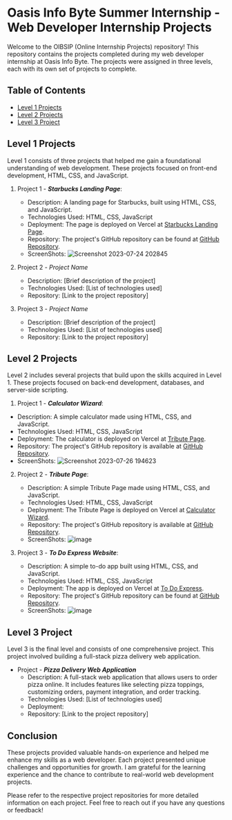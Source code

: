 # Oasis Info Byte Summer Internship - Web Developer Internship Projects

Welcome to the OIBSIP (Online Internship Projects) repository! This repository contains the projects completed during my web developer internship at Oasis Info Byte. The projects were assigned in three levels, each with its own set of projects to complete.

## Table of Contents

- [Level 1 Projects](#level-1-projects)
- [Level 2 Projects](#level-2-projects)
- [Level 3 Project](#level-3-project)

## Level 1 Projects

Level 1 consists of three projects that helped me gain a foundational understanding of web development. These projects focused on front-end development, HTML, CSS, and JavaScript.

1. Project 1 - ***Starbucks Landing Page***:
   

   - Description: A landing page for Starbucks, built using HTML, CSS, and JavaScript.
   - Technologies Used: HTML, CSS, JavaScript
   - Deployment: The page is deployed on Vercel at [Starbucks Landing Page](https://starbucks-landing-page-alok-2002.vercel.app).
   - Repository: The project's GitHub repository can be found at [GitHub Repository](https://github.com/Alok-2002/OIBSIP/tree/main/Starbucks_Landing_Page).
   - ScreenShots: ![Screenshot 2023-07-24 202845](https://github.com/Alok-2002/OIBSIP/assets/93814546/f37b638b-44d8-4251-842c-cab7b72970f9)

2. Project 2 - *Project Name*
   - Description: [Brief description of the project]
   - Technologies Used: [List of technologies used]
   - Repository: [Link to the project repository]

3. Project 3 - *Project Name*
   - Description: [Brief description of the project]
   - Technologies Used: [List of technologies used]
   - Repository: [Link to the project repository]

## Level 2 Projects

Level 2 includes several projects that build upon the skills acquired in Level 1. These projects focused on back-end development, databases, and server-side scripting.

1.  Project 1 - ***Calculator Wizard***:

   - Description: A simple calculator made using HTML, CSS, and JavaScript.
   - Technologies Used: HTML, CSS, JavaScript
   - Deployment: The calculator is deployed on Vercel at [Tribute Page](https://calculator-wizard.vercel.app).
   - Repository: The project's GitHub repository is available at [GitHub Repository](https://github.com/Alok-2002/OIBSIP/tree/main/Calculator_Wizard).
   - ScreenShots: ![Screenshot 2023-07-26 194623](https://github.com/Alok-2002/OIBSIP/assets/93814546/9245648e-50e9-42d8-8cf4-6ca1d6d2c23e)


2. Project 2 - ***Tribute Page***:

   - Description: A simple Tribute Page made using HTML, CSS, and JavaScript.
   - Technologies Used: HTML, CSS, JavaScript
   - Deployment: The Tribute Page is deployed on Vercel at [Calculator Wizard](https://atal-bihari-vajpaayee.vercel.app).
   - Repository: The project's GitHub repository is available at [GitHub Repository](https://github.com/Alok-2002/OIBSIP/tree/main/Calculator_Wizard).
   - ScreenShots: ![image](https://github.com/Alok-2002/OIBSIP/assets/93814546/38ddafb4-ac0c-4778-a9d2-d90425304d90)

   

3. Project 3 - ***To Do Express Website***:

   - Description: A simple to-do app built using HTML, CSS, and JavaScript.
   - Technologies Used: HTML, CSS, JavaScript
   - Deployment: The app is deployed on Vercel at [To Do Express](https://to-doexpress.vercel.app/).
   - Repository: The project's GitHub repository can be found at [GitHub Repository](https://github.com/Alok-2002/OIBSIP/tree/main/To_Do_Express).
   - ScreenShots: ![image](https://github.com/Alok-2002/OIBSIP/assets/93814546/29d2329a-ab8d-488d-8380-bdc936234681)



## Level 3 Project

Level 3 is the final level and consists of one comprehensive project. This project involved building a full-stack pizza delivery web application.

- Project - ***Pizza Delivery Web Application***
  - Description: A full-stack web application that allows users to order pizza online. It includes features like selecting pizza toppings, customizing orders,          payment integration, and order tracking.
  - Technologies Used: [List of technologies used]
  - Deployment: 
  - Repository: [Link to the project repository]

## Conclusion

These projects provided valuable hands-on experience and helped me enhance my skills as a web developer. Each project presented unique challenges and opportunities for growth. I am grateful for the learning experience and the chance to contribute to real-world web development projects.

Please refer to the respective project repositories for more detailed information on each project. Feel free to reach out if you have any questions or feedback!
